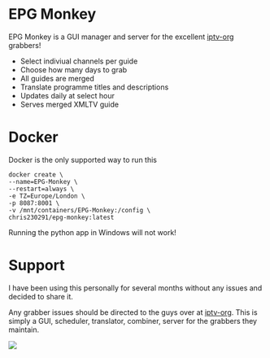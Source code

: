 # EPG Monkey

EPG Monkey is a GUI manager and server for the excellent [iptv-org](https://github.com/iptv-org/epg) grabbers!

- Select indiviual channels per guide
- Choose how many days to grab
- All guides are merged
- Translate programme titles and descriptions
- Updates daily at select hour
- Serves merged XMLTV guide

# Docker
Docker is the only supported way to run this

```
docker create \
--name=EPG-Monkey \
--restart=always \
-e TZ=Europe/London \
-p 8087:8001 \
-v /mnt/containers/EPG-Monkey:/config \
chris230291/epg-monkey:latest
```

Running the python app in Windows will not work!

# Support

I have been using this personally for several months without any issues and decided to share it.

Any grabber issues should be directed to the guys over at [iptv-org](https://github.com/iptv-org/epg).
This is simply a GUI, scheduler, translator, combiner, server for the grabbers they maintain.

[![](https://www.paypalobjects.com/en_GB/i/btn/btn_donate_LG.gif)](https://www.paypal.com/donate/?hosted_button_id=62MYXSBT75D4E)
